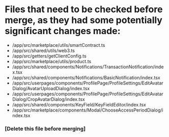 # Files that need to be checked before merge, as they had some potentially significant changes made:

- /app/src/marketplace/utils/smartContract.ts
- /app/src/shared/utils/web3.ts
- /app/src/getters/getClientConfig.ts
- /app/src/marketplace/utils/product.ts
- /app/src/shared/components/Notifications/TransactionNotification/index.tsx
- /app/src/shared/components/Notifications/BasicNotification/index.tsx
- /app/src/userpages/components/ProfilePage/ProfileSettings/EditAvatarDialog/AvatarUploadDialog/index.tsx
- /app/src/userpages/components/ProfilePage/ProfileSettings/EditAvatarDialog/CropAvatarDialog/index.tsx
- /app/src/shared/components/KeyField/KeyFieldEditor/index.tsx
- /app/src/marketplace/components/Modal/ChooseAccessPeriodDialog/index.tsx


### [Delete this file before merging]
